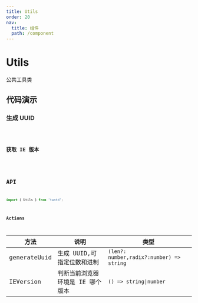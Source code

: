 ```yaml
---
title: Utils
order: 20
nav:
  title: 组件
  path: /component
---
```


# Utils

公共工具类

## 代码演示

### 生成 UUID

<code src="../demo/generateUuid.tsx" />

### 获取 IE 版本

<code src="../demo/IEVersion.tsx" />

## API

```typescript
import { Utils } from 'tantd';
```

### Actions

| 方法         | 说明                             | 类型                                     |
| ------------ | -------------------------------- | ---------------------------------------- |
| generateUuid | 生成 UUID,可指定位数和进制       | `(len?: number,radix?:number) => string` |
| IEVersion    | 判断当前浏览器环境是 IE 哪个版本 | `() => string\|number`                   |
